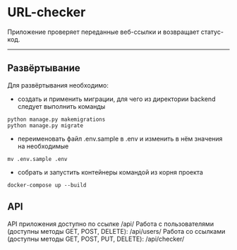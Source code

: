# URL-checker
Приложение проверяет переданные веб-ссылки и возвращает статус-код.
____
## Развёртывание
Для развёртывания необходимо:
- создать и применить миграции, для чего из директории backend следует выполнить команды
```
python manage.py makemigrations
python manage.py migrate
```
- переименовать файл .env.sample в .env и изменить в нём значения на необходимые
```
mv .env.sample .env
```
- собрать и запустить контейнеры командой из корня проекта
```
docker-compose up --build
```
## API
API приложения доступно по ссылке /api/
Работа с пользователями (доступны методы GET, POST, DELETE): /api/users/
Работа со ссылками (доступны методы GET, POST, PUT, DELETE): /api/checker/
